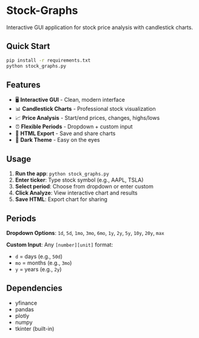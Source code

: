 # Stock-Graphs

Interactive GUI application for stock price analysis with candlestick charts.

## Quick Start

```bash
pip install -r requirements.txt
python stock_graphs.py
```

## Features

- 🖥️ **Interactive GUI** - Clean, modern interface
- 📊 **Candlestick Charts** - Professional stock visualization
- 📈 **Price Analysis** - Start/end prices, changes, highs/lows
- ⏰ **Flexible Periods** - Dropdown + custom input
- 💾 **HTML Export** - Save and share charts
- 🎨 **Dark Theme** - Easy on the eyes

## Usage

1. **Run the app**: `python stock_graphs.py`
2. **Enter ticker**: Type stock symbol (e.g., AAPL, TSLA)
3. **Select period**: Choose from dropdown or enter custom
4. **Click Analyze**: View interactive chart and results
5. **Save HTML**: Export chart for sharing

## Periods

**Dropdown Options**: `1d`, `5d`, `1mo`, `3mo`, `6mo`, `1y`, `2y`, `5y`, `10y`, `20y`, `max`

**Custom Input**: Any `[number][unit]` format:
- `d` = days (e.g., `50d`)
- `mo` = months (e.g., `3mo`) 
- `y` = years (e.g., `2y`)

## Dependencies

- yfinance
- pandas  
- plotly
- numpy
- tkinter (built-in)